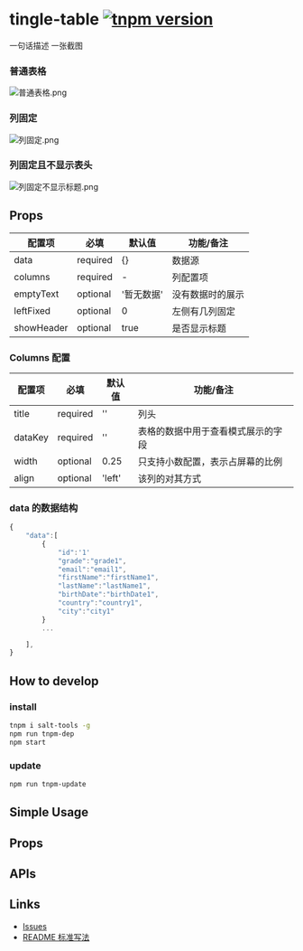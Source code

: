 # tingle-table [![tnpm version](http://web.npm.alibaba-inc.com/badge/v/@ali/tingle-table.svg?style=flat-square)](http://web.npm.alibaba-inc.com/package/@ali/tingle-table)
一句话描述
一张截图


### 普通表格

![普通表格.png](https://work.alibaba-inc.com/aliwork_tfs/g01_alibaba-inc_com/tfscom/TB1nzpPQXXXXXaGXpXXXXXXXXXX.tfsprivate.png)


### 列固定

![列固定.png](https://work.alibaba-inc.com/aliwork_tfs/g01_alibaba-inc_com/tfscom/TB1YbVNQXXXXXaYXpXXXXXXXXXX.tfsprivate.png)


### 列固定且不显示表头

![列固定不显示标题.png](https://work.alibaba-inc.com/aliwork_tfs/g01_alibaba-inc_com/tfscom/TB1ZapVQXXXXXcVXXXXXXXXXXXX.tfsprivate.png)

## Props

| 配置项 | 必填 | 默认值 | 功能/备注 |
|---|----|---|----|
|data|required|{}|数据源|
|columns|required|-|列配置项|
|emptyText|optional|'暂无数据'|没有数据时的展示|
|leftFixed|optional|0|左侧有几列固定|
|showHeader|optional|true|是否显示标题|


### Columns 配置

| 配置项 | 必填 | 默认值 | 功能/备注 |
|---|----|---|----|
|title|required|''|列头|
|dataKey|required|''|表格的数据中用于查看模式展示的字段|
|width|optional|0.25|只支持小数配置，表示占屏幕的比例|
|align|optional|'left'|该列的对其方式|


### data 的数据结构

```javascript
{
    "data":[
        {   
            "id":'1'
            "grade":"grade1",
            "email":"email1",
            "firstName":"firstName1",
            "lastName":"lastName1",
            "birthDate":"birthDate1",
            "country":"country1",
            "city":"city1"
        }
        ...

    ],
}
```



## How to develop
### install

```bash
tnpm i salt-tools -g
npm run tnpm-dep 
npm start
```

### update

```bash
npm run tnpm-update
```

## Simple Usage

## Props

## APIs

## Links

- [Issues](http://gitlab.alibaba-inc.com/tingle-ui/tingle-table/issues)
- [README 标准写法](http://gitlab.alibaba-inc.com/tingle-ui/doc/blob/master/README%E6%A0%87%E5%87%86%E5%86%99%E6%B3%95.md)
